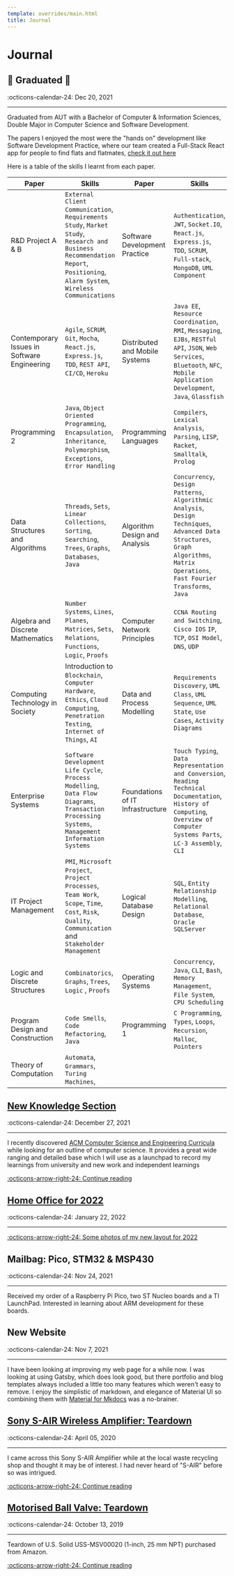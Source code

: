 ```yaml
---
template: overrides/main.html
title: Journal
---
```


<style>
  .md-sidebar--secondary:not([hidden]) {
    visibility: hidden;
  }
</style>

# Journal

## 📌 Graduated 🎉 
<span>
:octicons-calendar-24: Dec 20, 2021
</span>

---

Graduated from AUT with a Bachelor of Computer & Information Sciences, Double Major in Computer Science and Software Development. 

The papers I enjoyed the most were the "hands on" development like Software Development Practice, where our team created a Full-Stack React app for people to find flats and flatmates, [check it out here](../Projects/Flinder.md)

Here is a table of the skills I learnt from each paper.

| Paper | Skills | Paper | Skills |
| --- | --- | --- | --- | 
| R&D Project A & B | `External Client Communication`, `Requirements Study`, `Market Study`, `Research and Business Recommendation Report`, `Positioning`, `Alarm System`,  `Wireless Communications` | Software Development Practice | `Authentication`, `JWT`, `Socket.IO`, `React.js`, `Express.js`, `TDD`, `SCRUM`, `Full-stack`, `MongoDB`, `UML Component` |
| Contemporary Issues in Software Engineering  | `Agile`, `SCRUM`, `Git`, `Mocha`, `React.js`, `Express.js`, `TDD`, `REST API`, `CI/CD`, `Heroku` | Distributed and Mobile Systems | `Java EE`, `Resource Coordination`, `RMI`, `Messaging`, `EJBs`, `RESTful API`, `JSON`, `Web Services`, `Bluetooth`, `NFC`, `Mobile Application Development`, `Java`, `Glassfish` |
| Programming 2 | `Java`, `Object Oriented Programming`, `Encapsulation`, `Inheritance`, `Polymorphism`, `Exceptions`, `Error Handling`  | Programming Languages | `Compilers`, `Lexical Analysis`, `Parsing`, `LISP`, `Racket`, `Smalltalk`, `Prolog`  |
| Data Structures and Algorithms | `Threads`, `Sets`, `Linear Collections`, `Sorting`, `Searching`, `Trees`, `Graphs`, `Databases`, `Java` | Algorithm Design and Analysis | `Concurrency`, `Design Patterns`, `Algorithmic Analysis`, `Design Techniques`, `Advanced Data Structures`, `Graph Algorithms`, `Matrix Operations`, `Fast Fourier Transforms`, `Java` | Applied Human Computer Interaction | `Human Perception` | Applied Communication | `Public Speaking`, `Report Writing` | 
| Algebra and Discrete Mathematics | `Number Systems`, `Lines`, `Planes`, `Matrices`, `Sets`, `Relations`, `Functions`, `Logic`, `Proofs` | Computer Network Principles | `CCNA Routing and Switching`, `Cisco IOS` `IP`, `TCP`, `OSI Model`, `DNS`, `UDP` | 
| Computing Technology in Society | Introduction to `Blockchain`, `Computer Hardware`, `Ethics`, `Cloud Computing`, `Penetration Testing`, `Internet of Things`, `AI`  | Data and Process Modelling | `Requirements Discovery`, `UML Class`, `UML Sequence`, `UML State`, `Use Cases`, `Activity Diagrams`|
 Enterprise Systems | `Software Development Life Cycle`, `Process Modelling`, `Data Flow Diagrams`, `Transaction Processing Systems`, `Management Information Systems` | Foundations of IT Infrastructure |  `Touch Typing`, `Data Representation and Conversion`, `Reading Technical Documentation`, `History of Computing`, `Overview of Computer Systems Parts`, `LC-3 Assembly`, `CLI` |
| IT Project Management | `PMI`, `Microsoft Project`, `Project Processes`, `Team Work`, `Scope`, `Time`, `Cost`, `Risk`, `Quality`, `Communication` and `Stakeholder Management`  | Logical Database Design | `SQL`, `Entity Relationship Modelling`, `Relational Database`, `Oracle SQLServer` | 
| Logic and Discrete Structures | `Combinatorics`, `Graphs`, `Trees`, `Logic`  , `Proofs` | Operating Systems | `Concurrency`,  `Java`, `CLI`, `Bash`, `Memory Management`, `File System`, `CPU Scheduling`| 
| Program Design and Construction | `Code Smells`, `Code Refactoring`, `Java` | Programming 1 | `C Programming`, `Types`, `Loops`, `Recursion`, `Malloc`, `Pointers` |
| Theory of Computation | `Automata`, `Grammars`, `Turing Machines`, |

## [New Knowledge Section]

<span>
:octicons-calendar-24: December 27, 2021
</span>

---

I recently discovered [ACM Computer Science and Engineering Curricula](https://www.acm.org/education/curricula-recommendations) while looking for an outline of computer science. It provides a great wide ranging and detailed base which I will use as a launchpad to record my  learnings from university and new work and independent learnings

  [:octicons-arrow-right-24: Continue reading][New Knowledge Section]

  [New Knowledge Section]: entries/bok.md

## [Home Office for 2022]

<span>
:octicons-calendar-24: January 22, 2022
</span>

---

[:octicons-arrow-right-24: Some photos of my new layout for 2022][Home Office for 2022]

  [Home Office for 2022]: entries/home-office.md

## Mailbag: Pico, STM32 & MSP430

<span>
:octicons-calendar-24: Nov 24, 2021
</span>

---

Received my order of a Raspberry Pi Pico, two ST Nucleo boards and a TI LaunchPad. Interested in learning about ARM development for these boards.

## New Website

<span>
:octicons-calendar-24: Nov 7, 2021
</span>

---

I have been looking at improving my web page for a while now. I was looking at using Gatsby, which does look good, but there portfolio and blog templates always included a little too many features which weren't easy to remove. I enjoy the simplistic of markdown, and elegance of Material UI so combining them with [Material for Mkdocs](https://squidfunk.github.io/mkdocs-material/) was a no-brainer.

## [Sony S-AIR Wireless Amplifier: Teardown]

<span>
:octicons-calendar-24: April 05, 2020
</span>

---

I came across this Sony S-AIR Amplifier while at the local waste recycling shop and thought it may be of interest. I had never heard of "S-AIR" before so was intrigued. 

  [:octicons-arrow-right-24: Continue reading][Sony S-AIR Wireless Amplifier: Teardown]

[Sony S-AIR Wireless Amplifier: Teardown]: entries/s-air.md

## [Motorised Ball Valve: Teardown]

<span>
:octicons-calendar-24: October 13, 2019
</span>

---

Teardown of U.S. Solid USS-MSV00020 (1-inch, 25 mm NPT) purchased from Amazon.

  [:octicons-arrow-right-24: Continue reading][Motorised Ball Valve: Teardown]

  [Motorised Ball Valve: Teardown]: entries/motorised-ball-valve.md

  <!-- ## [New Knowledge Section]

<aside class="mdx-author" markdown>
![@finnstainton][@finnstainton avatar]

<span>__Finn Stainton__</span>
<span>
:octicons-calendar-24: December 27, 2021
</span>
</aside>

  [@finnstainton avatar]: https://avatars.githubusercontent.com/u/10103221

---

I recently discovered [ACM Computer Science and Engineering Curricula](https://www.acm.org/education/curricula-recommendations) while looking for an outline of computer science. It provides a great wide ranging and detailed base which I will use as a launchpad to record my  learnings from university and new work and independent learnings

  [:octicons-arrow-right-24: Continue reading][New Knowledge Section]

  [New Knowledge Section]: 2022/bok.md -->